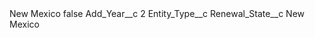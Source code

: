 <?xml version="1.0" encoding="UTF-8"?>
<CustomMetadata xmlns="http://soap.sforce.com/2006/04/metadata" xmlns:xsi="http://www.w3.org/2001/XMLSchema-instance" xmlns:xsd="http://www.w3.org/2001/XMLSchema">
    <label>New Mexico</label>
    <protected>false</protected>
    <values>
        <field>Add_Year__c</field>
        <value xsi:type="xsd:string">2</value>
    </values>
    <values>
        <field>Entity_Type__c</field>
        <value xsi:nil="true"/>
    </values>
    <values>
        <field>Renewal_State__c</field>
        <value xsi:type="xsd:string">New Mexico</value>
    </values>
</CustomMetadata>
